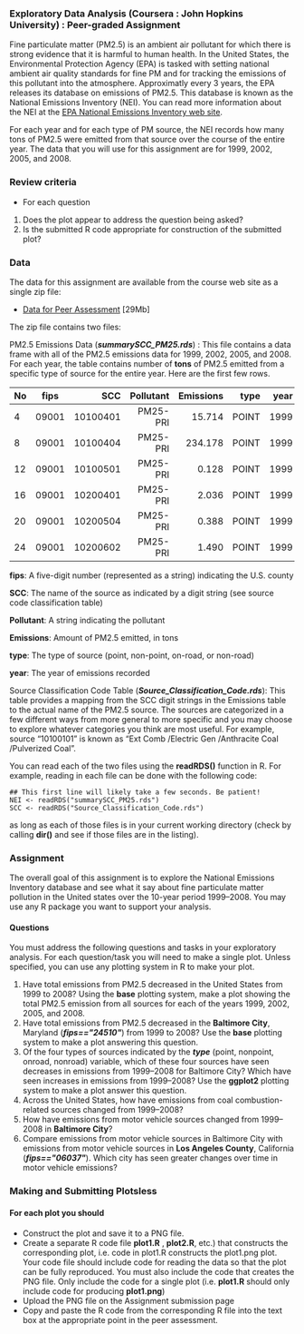 ### Exploratory Data Analysis (Coursera : John Hopkins University) : Peer-graded Assignment

Fine particulate matter (PM2.5) is an ambient air pollutant for which there is strong evidence that it is harmful to human health. In the United States, the Environmental Protection Agency (EPA) is tasked with setting national ambient air quality standards for fine PM and for tracking the emissions of this pollutant into the atmosphere. Approximatly every 3 years, the EPA releases its database on emissions of PM2.5. This database is known as the National Emissions Inventory (NEI). You can read more information about the NEI at the [EPA National Emissions Inventory web site](http://www.epa.gov/ttn/chief/eiinformation.html).

For each year and for each type of PM source, the NEI records how many tons of PM2.5 were emitted from that source over the course of the entire year. The data that you will use for this assignment are for 1999, 2002, 2005, and 2008.

### Review criteria
* For each question

1. Does the plot appear to address the question being asked?
2. Is the submitted R code appropriate for construction of the submitted plot?

### Data
The data for this assignment are available from the course web site as a single zip file:

* [Data for Peer Assessment](https://d396qusza40orc.cloudfront.net/exdata%2Fdata%2FNEI_data.zip) [29Mb]

The zip file contains two files:

PM2.5 Emissions Data (**_summarySCC_PM25.rds_**) : This file contains a data frame with all of the PM2.5 emissions data for 1999, 2002, 2005, and 2008. For each year, the table contains number of **tons** of PM2.5 emitted from a specific type of source for the entire year. Here are the first few rows.

| No | fips  |  SCC     | Pollutant| Emissions| type  | year |
| -- |:-----:| --------:| --------:| --------:| -----:| ----:|
| 4  | 09001 | 10100401 | PM25-PRI |   15.714 | POINT | 1999 |
| 8  | 09001 | 10100404 | PM25-PRI |  234.178 | POINT | 1999 |
| 12 | 09001 | 10100501 | PM25-PRI |    0.128 | POINT | 1999 |
| 16 | 09001 | 10200401 | PM25-PRI |    2.036 | POINT | 1999 |
| 20 | 09001 | 10200504 | PM25-PRI |    0.388 | POINT | 1999 |
| 24 | 09001 | 10200602 | PM25-PRI |    1.490 | POINT | 1999 |

**fips**: A five-digit number (represented as a string) indicating the U.S. county

**SCC**: The name of the source as indicated by a digit string (see source code classification table)

**Pollutant**: A string indicating the pollutant

**Emissions**: Amount of PM2.5 emitted, in tons

**type**: The type of source (point, non-point, on-road, or non-road)

**year**: The year of emissions recorded

Source Classification Code Table (**_Source_Classification_Code.rds_**): This table provides a mapping from the SCC digit strings in the Emissions table to the actual name of the PM2.5 source. The sources are categorized in a few different ways from more general to more specific and you may choose to explore whatever categories you think are most useful. For example, source “10100101” is known as “Ext Comb /Electric Gen /Anthracite Coal /Pulverized Coal”.

You can read each of the two files using the **readRDS()** function in R. For example, reading in each file can be done with the following code:
```
## This first line will likely take a few seconds. Be patient!
NEI <- readRDS("summarySCC_PM25.rds")
SCC <- readRDS("Source_Classification_Code.rds")
```
as long as each of those files is in your current working directory (check by calling **dir()** and see if those files are in the listing).

### Assignment

The overall goal of this assignment is to explore the National Emissions Inventory database and see what it say about fine particulate matter pollution in the United states over the 10-year period 1999–2008. You may use any R package you want to support your analysis.

#### Questions

 You must address the following questions and tasks in your exploratory analysis. For each question/task you will need to make a single  plot. Unless specified, you can use any plotting system in R to make your plot.

1. Have total emissions from PM2.5 decreased in the United States from 1999 to 2008? Using the **base** plotting system, make a plot showing the total PM2.5 emission from all sources for each of the years 1999, 2002, 2005, and 2008.
2. Have total emissions from PM2.5 decreased in the **Baltimore City**, Maryland (**_fips=="24510"_**) from 1999 to 2008? Use the **base** plotting system to make a plot answering this question.
3. Of the four types of sources indicated by the **_type_** (point, nonpoint, onroad, nonroad) variable, which of these four sources have seen decreases in emissions from 1999–2008 for Baltimore City? Which have seen increases in emissions from 1999–2008? Use the **ggplot2** plotting system to make a plot answer this question.
4. Across the United States, how have emissions from coal combustion-related sources changed from 1999–2008?
5. How have emissions from motor vehicle sources changed from 1999–2008 in **Baltimore City**?
6. Compare emissions from motor vehicle sources in Baltimore City with emissions from motor vehicle sources in **Los Angeles County**, California (**_fips=="06037"_**). Which city has seen greater changes over time in motor vehicle emissions?


### Making and Submitting Plotsless 
#### For each plot you should

* Construct the plot and save it to a PNG file.
* Create a separate R code file **plot1.R** , **plot2.R**, etc.) that constructs the corresponding plot, i.e. code in plot1.R constructs the plot1.png plot. Your code file should include code for reading the data so that the plot can be fully reproduced. You must also include the code that creates the PNG file. Only include the code for a single plot (i.e. **plot1.R** should only include code for producing **plot1.png**)
* Upload the PNG file on the Assignment submission page
* Copy and paste the R code from the corresponding R file into the text box at the appropriate point in the peer assessment.
